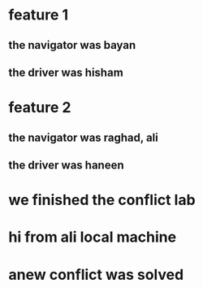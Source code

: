 # feature 1
## the navigator was bayan
## the driver was hisham

# feature 2
## the navigator was raghad, ali
## the driver was haneen

# we finished the conflict lab

# hi from ali local machine

# anew conflict was solved
